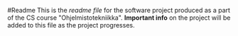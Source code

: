 #Readme
This is the *readme file* for the software project produced as 
a part of the CS course "Ohjelmistotekniikka". **Important info**
on the project will be added to this file as the project progresses.
